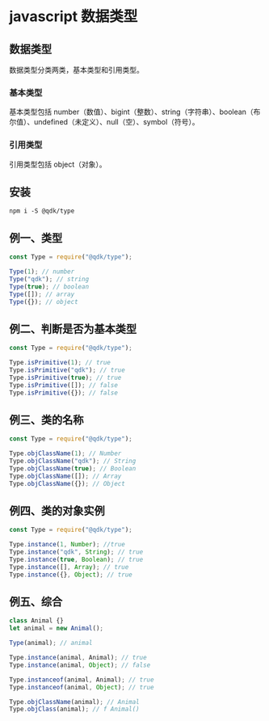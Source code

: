 # javascript 数据类型

## 数据类型

数据类型分类两类，基本类型和引用类型。

### 基本类型

基本类型包括 number（数值）、bigint（整数）、string（字符串）、boolean（布尔值）、undefined（未定义）、null（空）、symbol（符号）。

### 引用类型

引用类型包括 object（对象）。

## 安装

```
npm i -S @qdk/type
```

## 例一、类型

```javascript
const Type = require("@qdk/type");

Type(1); // number
Type("qdk"); // string
Type(true); // boolean
Type([]); // array
Type({}); // object
```

## 例二、判断是否为基本类型

```javascript
const Type = require("@qdk/type");

Type.isPrimitive(1); // true
Type.isPrimitive("qdk"); // true
Type.isPrimitive(true); // true
Type.isPrimitive([]); // false
Type.isPrimitive({}); // false
```

## 例三、类的名称

```javascript
const Type = require("@qdk/type");

Type.objClassName(1); // Number
Type.objClassName("qdk"); // String
Type.objClassName(true); // Boolean
Type.objClassName([]); // Array
Type.objClassName({}); // Object
```

## 例四、类的对象实例

```javascript
const Type = require("@qdk/type");

Type.instance(1, Number); //true
Type.instance("qdk", String); // true
Type.instance(true, Boolean); // true
Type.instance([], Array); // true
Type.instance({}, Object); // true
```

## 例五、综合

```javascript
class Animal {}
let animal = new Animal();

Type(animal); // animal

Type.instance(animal, Animal); // true
Type.instance(animal, Object); // false

Type.instanceof(animal, Animal); // true
Type.instanceof(animal, Object); // true

Type.objClassName(animal); // Animal
Type.objClass(animal); // f Animal()
```
